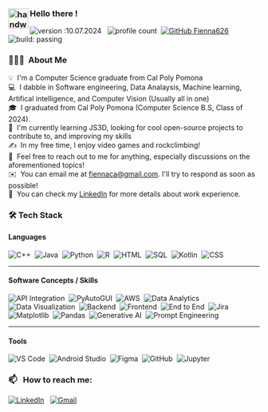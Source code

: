 
### <img alt="handwavegif" src="https://user-images.githubusercontent.com/39513876/112366216-8cfe7400-8cfe-11eb-8116-7d3dbae20e97.gif" width='40' align="left"/> Hello there !
![version :10.07.2024](https://img.shields.io/badge/version-10.07.2024-informational) &nbsp;
![profile count](https://komarev.com/ghpvc/?username=Fienna626&color=red)&nbsp;
[![GitHub Fienna626](https://img.shields.io/github/followers/Fienna626?label=follow&style=social)](https://github.com/Fienna626)&nbsp;
![build: passing](https://img.shields.io/badge/build-passing-success)
### 👨🏻‍💻 &nbsp;About Me

💡 &nbsp;I'm a Computer Science graduate from Cal Poly Pomona\
💻 &nbsp;I dabble in Software engineering, Data Analaysis, Machine learning, Artifical intelligence, and Computer Vision (Usually all in one)\
🎓&nbsp; I graduated from Cal Poly Pomona (Computer Science B.S, Class of 2024).\
🌱 &nbsp;I'm currently learning JS3D, looking for cool open-source projects to contribute to, and improving my skills\
✍️ &nbsp;In my free time, I enjoy video games and rockclimbing!\
💬 &nbsp;Feel free to reach out to me for anything, especially discussions on the aforementioned topics!\
✉️ &nbsp;You can email me at fiennaca@gmail.com. I'll try to respond as soon as possible!\
📄 &nbsp;You can check my [LinkedIn](https://www.linkedin.com/in/Fiennaca/) for more details about work experience.

### 🛠️ Tech Stack

#### **Languages**
![C++](https://img.shields.io/badge/-C++-05122A?style=flat&logo=C%2B%2B&logoColor=00599C)&nbsp;
![Java](https://img.shields.io/badge/-Java-05122A?style=flat&logo=Java&logoColor=FFA518)&nbsp;
![Python](https://img.shields.io/badge/-Python-05122A?style=flat&logo=python)&nbsp;
![R](https://img.shields.io/badge/-R-05122A?style=flat&logo=r&logoColor=276DC3)&nbsp;
![HTML](https://img.shields.io/badge/-HTML-05122A?style=flat&logo=html5)&nbsp;
![SQL](https://img.shields.io/badge/-SQL-05122A?style=flat&logo=sqlite&logoColor=003B57)&nbsp;
![Kotlin](https://img.shields.io/badge/-Kotlin-05122A?style=flat&logo=kotlin&logoColor=7F52FF)&nbsp;
![CSS](https://img.shields.io/badge/-CSS-05122A?style=flat&logo=css3&logoColor=1572B6)&nbsp;

---

#### **Software Concepts / Skills**
![API Integration](https://img.shields.io/badge/-API%20Integration-05122A?style=flat&logo=webcomponents.org&logoColor=white)&nbsp;
![PyAutoGUI](https://img.shields.io/badge/-PyAutoGUI-05122A?style=flat&logo=python&logoColor=white)&nbsp;
![AWS](https://img.shields.io/badge/-AWS-05122A?style=flat&logo=amazon-aws)&nbsp;
![Data Analytics](https://img.shields.io/badge/-Data%20Analytics-05122A?style=flat&logo=google-analytics)&nbsp;
![Data Visualization](https://img.shields.io/badge/-Data%20Visualization-05122A?style=flat&logo=plotly)&nbsp;
![Backend](https://img.shields.io/badge/-Backend-05122A?style=flat&logo=spring)&nbsp;
![Frontend](https://img.shields.io/badge/-Frontend-05122A?style=flat&logo=react)&nbsp;
![End to End](https://img.shields.io/badge/-End%20to%20End-05122A?style=flat&logo=webcomponents.org&logoColor=white)&nbsp;
![Jira](https://img.shields.io/badge/-Jira-05122A?style=flat&logo=jira&logoColor=0052CC)&nbsp;
![Matplotlib](https://img.shields.io/badge/-Matplotlib-05122A?style=flat&logo=python&logoColor=white)&nbsp;
![Pandas](https://img.shields.io/badge/pandas%20-%23150458.svg?&style=flat&logo=pandas&logoColor=white)&nbsp;
![Generative AI](https://img.shields.io/badge/-Generative%20AI-05122A?style=flat&logo=openai&logoColor=white)&nbsp;
![Prompt Engineering](https://img.shields.io/badge/-Prompt%20Engineering-05122A?style=flat&logo=openai&logoColor=white)&nbsp;

---

#### **Tools**
![VS Code](https://img.shields.io/badge/-VS%20Code-05122A?style=flat&logo=visual-studio-code&logoColor=007ACC)&nbsp;
![Android Studio](https://img.shields.io/badge/-Android%20Studio-05122A?style=flat&logo=android-studio)&nbsp;
![Figma](https://img.shields.io/badge/-Figma-05122A?style=flat&logo=figma)&nbsp;
![GitHub](https://img.shields.io/badge/-GitHub-05122A?style=flat&logo=github)&nbsp;
![Jupyter](https://img.shields.io/badge/-Jupyter-05122A?style=flat&logo=jupyter)&nbsp;


### 📫 &nbsp; How to reach me:


<a href="https://www.linkedin.com/in/Fiennaca/"><img alt="LinkedIn" src="https://img.shields.io/badge/linkedin%20-%230077B5.svg?&style=flat&logo=linkedin&logoColor=white"/></a> &nbsp;
<a href="mailto:fiennaca@gmail.com"><img alt="Gmail" src="https://img.shields.io/badge/Gmail-D14836?style=flat&logo=gmail&logoColor=white" /></a> &nbsp;

